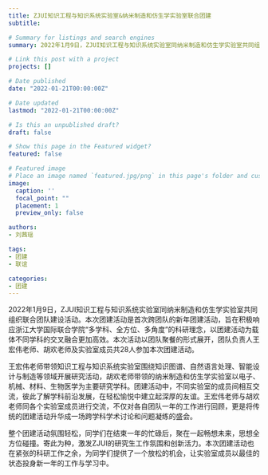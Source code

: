 ```yaml
---
title: ZJUI知识工程与知识系统实验室&纳米制造和仿生学实验室联合团建
subtitle:  

# Summary for listings and search engines
summary: 2022年1月9日，ZJUI知识工程与知识系统实验室同纳米制造和仿生学实验室共同组织联合团队建设活动。

# Link this post with a project
projects: []

# Date published
date: "2022-01-21T00:00:00Z"

# Date updated
lastmod: "2022-01-21T00:00:00Z"

# Is this an unpublished draft?
draft: false

# Show this page in the Featured widget?
featured: false

# Featured image
# Place an image named `featured.jpg/png` in this page's folder and customize its options here.
image:
  caption: ''
  focal_point: ""
  placement: 1
  preview_only: false

authors:
- 刘茜瑶

tags:
- 团建
- 联谊

categories:
- 团建
---
```

2022年1月9日，ZJUI知识工程与知识系统实验室同纳米制造和仿生学实验室共同组织联合团队建设活动。本次团建活动是首次跨团队的新年团建活动，旨在积极响应浙江大学国际联合学院“多学科、全方位、多角度”的科研理念，以团建活动为载体不同学科的交叉融合更加高效。本次活动以团队聚餐的形式展开，团队负责人王宏伟老师、胡欢老师及实验室成员共28人参加本次团建活动。

<!-- <div style='text-align:center'>
  <img src='1.jpg' alt=''>
</div> -->

王宏伟老师带领知识工程与知识系统实验室围绕知识图谱、自然语言处理、智能设计与制造等领域开展研究活动，胡欢老师带领的纳米制造和仿生学实验室以电子、机械、材料、生物医学为主要研究学科。团建活动中，不同实验室的成员间相互交流，彼此了解学科前沿发展，在轻松愉悦中建立起深厚的友谊。王宏伟老师与胡欢老师同各个实验室成员进行交流，不仅对各自团队一年的工作进行回顾，更是将传统的团建活动升华成一场跨学科学术讨论和问题凝练的盛会。

整个团建活动氛围轻松，同学们在结束一年的忙碌后，聚在一起畅想未来，思想全方位碰撞。寄此为种，激发ZJUI的研究生工作氛围和创新活力。本次团建活动也在紧张的科研工作之余，为同学们提供了一个放松的机会，让实验室成员以最佳的状态投身新一年的工作与学习中。

